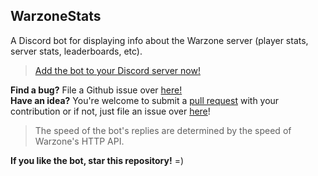 ## WarzoneStats  

A Discord bot for displaying info about the Warzone server (player stats, server stats, leaderboards, etc).

> [Add the bot to your Discord server now!](https://discordapp.com/oauth2/authorize?client_id=520815160768724997&scope=bot&permissions=281664)

**Find a bug?** File a Github issue over [here!](https://github.com/danielgulic/warzone-stats/issues)  
**Have an idea?** You're welcome to submit a [pull request](https://github.com/danielgulic/warzone-stats/pulls) with your contribution or if not, just file an issue over [here](https://github.com/danielgulic/warzone-stats/issues)!

> The speed of the bot's replies are determined by the speed of Warzone's HTTP API.

**If you like the bot, star this repository!** =)
